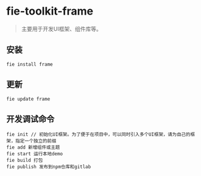 # fie-toolkit-frame

> 主要用于开发UI框架、组件库等。

## 安装

```
fie install frame
```

## 更新

```
fie update frame 
```
## 开发调试命令

```
fie init // 初始化UI框架。为了便于在项目中，可以同时引入多个UI框架，请为自己的框架，指定一个独立的前缀
fie add 新增组件或主题
fie start 运行本地demo
fie build 打包
fie publish 发布到npm仓库和gitlab
```

